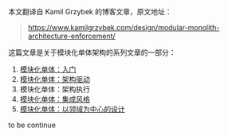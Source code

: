 本文翻译自 Kamil Grzybek 的博客文章，原文地址：
> https://www.kamilgrzybek.com/design/modular-monolith-architecture-enforcement/

这篇文章是关于模块化单体架构的系列文章的一部分：

1. [模块化单体：入门](https://github.com/hotjk/translation/blob/master/microservices/modular-monolith-primer.md)
2. [模块化单体：架构驱动](https://github.com/hotjk/translation/blob/master/microservices/modular-monolith-architectural-drivers.md)
3. 模块化单体：架构执行
4. [模块化单体：集成风格](https://github.com/hotjk/translation/blob/master/microservices/modular-monolith-integration-styles.md)
5. [模块化单体：以领域为中心的设计](https://github.com/hotjk/translation/blob/master/microservices/modular-monolith-domain-centric-design.md)


to be continue